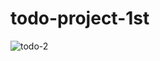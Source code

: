 # todo-project-1st
![todo-2](https://github.com/RiteshKumar009/todo-project-1st/assets/157370464/24e212ca-75ec-42d2-9f18-5941e80370f4)
